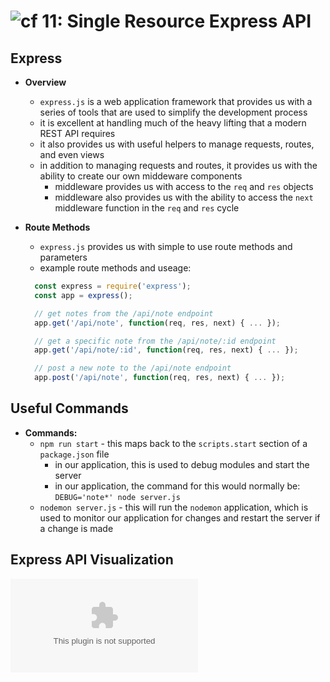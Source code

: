 ![cf](http://i.imgur.com/7v5ASc8.png) 11: Single Resource Express API
=====================================

## Express
  * **Overview**
    * `express.js` is a web application framework that provides us with a series of tools that are used to simplify the development process
    * it is excellent at handling much of the heavy lifting that a modern REST API requires
    * it also provides us with useful helpers to manage requests, routes, and even views
    * in addition to managing requests and routes, it provides us with the ability to create our own middeware components
      * middleware provides us with access to the `req` and `res` objects
      * middleware also provides us with the ability to access the `next` middleware function in the `req` and `res` cycle 

  * **Route Methods**
    * `express.js` provides us with simple to use route methods and parameters
    * example route methods and useage:
    ```javascript
      const express = require('express');
      const app = express();

      // get notes from the /api/note endpoint
      app.get('/api/note', function(req, res, next) { ... });

      // get a specific note from the /api/note/:id endpoint
      app.get('/api/note/:id', function(req, res, next) { ... });

      // post a new note to the /api/note endpoint
      app.post('/api/note', function(req, res, next) { ... });
    ```
## **Useful Commands**
  * **Commands:**
    * `npm run start` - this maps back to the `scripts.start` section of a `package.json` file
      * in our application, this is used to debug modules and start the server
      * in our application, the command for this would normally be: `DEBUG='note*' node server.js`
    * `nodemon server.js` - this will run the `nodemon` application, which is used to monitor our application for changes and restart the server if a change is made

## Express API Visualization
  ![visualization](www.url.com)
